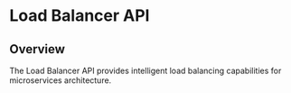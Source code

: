 # Load Balancer API

## Overview

The Load Balancer API provides intelligent load balancing capabilities for microservices architecture.
